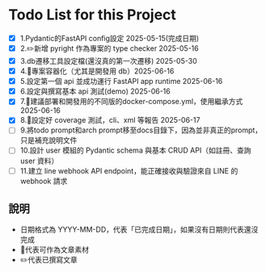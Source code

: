 # Todo List for this Project
- [x] 1.Pydantic的FastAPI config設定 2025-05-15(完成日期)
- [x] 2.✏️新增 pyright 作為專案的 type checker 2025-05-16
- [x] 3.db遷移工具設定檔(還沒真的第一次遷移) 2025-05-30
- [x] 4.🧃專案容器化（尤其是開發用 db）2025-06-16
- [x] 5.設定第一個 api 並成功運行 FastAPI app runtime 2025-06-16
- [x] 6.設定與撰寫基本 api 測試(demo) 2025-06-16
- [x] 7.🧃建議部署和開發用的不同版的docker-compose.yml，使用繼承方式 2025-06-16
- [x] 8.🧃設定好 coverage 測試，cli、xml 等報告 2025-06-17
- [ ] 9.將todo prompt和arch prompt移至docs目錄下，因為並非真正的prompt，只是補充說明文件
- [ ] 10.設計 user 模組的 Pydantic schema 與基本 CRUD API（如註冊、查詢 user 資料）
- [ ] 11.建立 line webhook API endpoint，能正確接收與驗證來自 LINE 的 webhook 請求

## 說明
- 日期格式為 YYYY-MM-DD，代表「已完成日期」，如果沒有日期則代表還沒完成
- 🧃代表可作為文章素材
- ✏️代表已撰寫文章